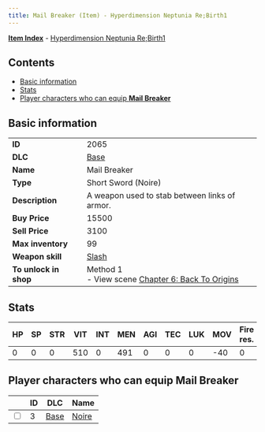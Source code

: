 ```yaml
---
title: Mail Breaker (Item) - Hyperdimension Neptunia Re;Birth1
---
```


[**Item Index**](/neptunia/rb1/item/index.html) - [Hyperdimension Neptunia Re;Birth1](/neptunia/rb1)

## Contents

- [Basic information](#basic-information)
- [Stats](#stats)
- [Player characters who can equip **Mail Breaker**](#player-characters-who-can-equip-mail-breaker)

## Basic information

|   |   |
| -- | -- |
| **ID** | 2065 |
| **DLC** | [Base](/neptunia/rb1/dlc/1-base.html) |
| **Name** | Mail Breaker |
| **Type** | Short Sword (Noire) |
| **Description** | A weapon used to stab between links of armor. |
| **Buy Price** | 15500 |
| **Sell Price** | 3100 |
| **Max inventory** | 99 |
| **Weapon skill** | [Slash](/neptunia/rb1/skill/1-402-slash.html) |
| **To unlock in shop** | Method 1<br />- View scene [Chapter 6: Back To Origins](/neptunia/rb1/scene/1-607-chapter-6-back-to-origins.html) |


## Stats

| HP | SP | STR | VIT | INT | MEN | AGI | TEC | LUK | MOV | Fire res. | Ice res. | Wind res. | Lightning res. |
| -- | -- | --- | --- | --- | --- | --- | --- | --- | --- | --------- | -------- | --------- | -------------- |
| 0 | 0 | 0 | 510 | 0 | 491 | 0 | 0 | 0 | -40 | 0 | 0 | 0 | 0 |


## Player characters who can equip **Mail Breaker**

|    | ID | DLC | Name |
| -- | -- | --- | ---- |
| <input type="checkbox" id="rb1-player-1-3" class="trackbox" /> | 3 | [Base](/neptunia/rb1/dlc/1-base.html) | [Noire](/neptunia/rb1/player/1-3-noire.html) |
